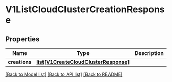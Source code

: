# V1ListCloudClusterCreationResponse

## Properties
Name | Type | Description | Notes
------------ | ------------- | ------------- | -------------
**creations** | [**list[V1CreateCloudClusterResponse]**](V1CreateCloudClusterResponse.md) |  | 

[[Back to Model list]](../README.md#documentation-for-models) [[Back to API list]](../README.md#documentation-for-api-endpoints) [[Back to README]](../README.md)

